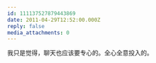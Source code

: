 ```yaml
---
id: 111137527879443869
date: 2011-04-29T12:52:00.000Z
reply: false
media_attachments: 0
---
```


我只是觉得，聊天也应该要专心的。全心全意投入的。 ​​​​

